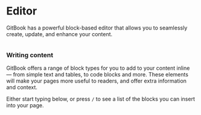 # Editor

GitBook has a powerful block-based editor that allows you to seamlessly create, update, and enhance your content.

<figure><img src="https://photos.google.com/photo/AF1QipN1ab4N1LjKaiwa76FvMtMEInsuc3liBmjg0LPU" alt=""><figcaption></figcaption></figure>


### Writing content

GitBook offers a range of block types for you to add to your content inline — from simple text and tables, to code blocks and more. These elements will make your pages more useful to readers, and offer extra information and context.

Either start typing below, or press `/` to see a list of the blocks you can insert into your page.
